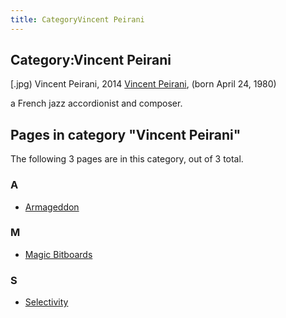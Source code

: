 ```yaml
---
title: CategoryVincent Peirani
---
```

## Category:Vincent Peirani



\[.jpg) Vincent Peirani, 2014
[Vincent Peirani](https://en.wikipedia.org/wiki/Vincent_Peirani), (born April 24, 1980)

a French jazz accordionist and composer.

## Pages in category "Vincent Peirani"

The following 3 pages are in this category, out of 3 total.

### A

- [Armageddon](Armageddon "Armageddon")

### M

- [Magic Bitboards](Magic_Bitboards "Magic Bitboards")

### S

- [Selectivity](Selectivity "Selectivity")

